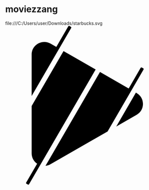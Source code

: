 # moviezzang
file:///C:/Users/user/Downloads/starbucks.svg
<svg role="img" viewBox="0 0 24 24" xmlns="http://www.w3.org/2000/svg"><title>TrillerTV</title><path d="m9.496.07-1.8 3.107-.868-.498c-1.269-.729-2.852.184-2.852 1.64v6.28l3.9-6.734L9.933.319a.14.14 0 0 0-.053-.19l-.19-.11a.143.143 0 0 0-.193.05Zm-.713 3.734-4.807 8.301v7.163c0 .674.338 1.23.826 1.562l-1.65 2.85a.14.14 0 0 0 .05.192l.192.109a.142.142 0 0 0 .193-.05l1.665-2.874L13.629 6.59Zm11.63 2.547-1.8 3.108-4.33-2.49-8.217 14.186a1.91 1.91 0 0 0 .764-.248l8.598-4.948 5.42-9.356a.141.141 0 0 0-.05-.193c-.065-.035-.128-.073-.192-.11-.027-.02-.14-.041-.193.051zm-.711 3.735-2.967 5.123 3.08-1.774c1.268-.731 1.268-2.556 0-3.285z"/></svg>
